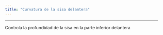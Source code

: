 ```yaml
---
title: "Curvatura de la sisa delantera"
---
```


***

Controla la profundidad de la sisa en la parte inferior delantera




